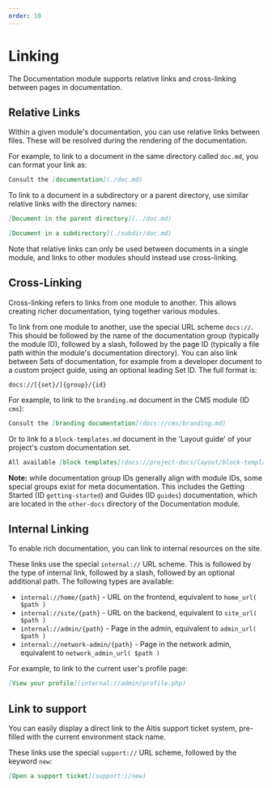```yaml
---
order: 10
---
```

# Linking

The Documentation module supports relative links and cross-linking between pages in documentation.


## Relative Links

Within a given module's documentation, you can use relative links between files. These will be resolved during the rendering of the documentation.

For example, to link to a document in the same directory called `doc.md`, you can format your link as:

```md
Consult the [documentation](./doc.md)
```

To link to a document in a subdirectory or a parent directory, use similar relative links with the directory names:

```md
[Document in the parent directory](../doc.md)

[Document in a subdirectory](./subdir/doc.md)
```

Note that relative links can only be used between documents in a single module, and links to other modules should instead use cross-linking.


## Cross-Linking

Cross-linking refers to links from one module to another. This allows creating richer documentation, tying together various modules.

To link from one module to another, use the special URL scheme `docs://`. This should be followed by the name of the documentation group (typically the module ID), followed by a slash, followed by the page ID (typically a file path within the module's documentation directory). You can also link between Sets of documentation, for example from a developer document to a custom project guide, using an optional leading Set ID. 
The full format is:

```
docs://[{set}/]{group}/{id}
```

For example, to link to the `branding.md` document in the CMS module (ID `cms`):

```md
Consult the [branding documentation](docs://cms/branding.md)
```

Or to link to a `block-templates.md` document in the 'Layout guide' of your project's custom documentation set.

```md
All available [block templates](docs://project-docs/layout/block-templates.md) are listed in the [Layout guide](docs://project-docs/layout/)
```

**Note:** while documentation group IDs generally align with module IDs, some special groups exist for meta documentation. This includes the Getting Started (ID `getting-started`) and Guides (ID `guides`) documentation, which are located in the `other-docs` directory of the Documentation module.


## Internal Linking

To enable rich documentation, you can link to internal resources on the site.

These links use the special `internal://` URL scheme. This is followed by the type of internal link, followed by a slash, followed by an optional additional path. The following types are available:

* `internal://home/{path}` - URL on the frontend, equivalent to `home_url( $path )`
* `internal://site/{path}` - URL on the backend, equivalent to `site_url( $path )`
* `internal://admin/{path}` - Page in the admin, equivalent to `admin_url( $path )`
* `internal://network-admin/{path}` - Page in the network admin, equivalent to `network_admin_url( $path )`

For example, to link to the current user's profile page:

```md
[View your profile](internal://admin/profile.php)
```


## Link to support

You can easily display a direct link to the Altis support ticket system, pre-filled with the current environment stack name.

These links use the special `support://` URL scheme, followed by the keyword `new`:

```md
[Open a support ticket](support://new)
```
